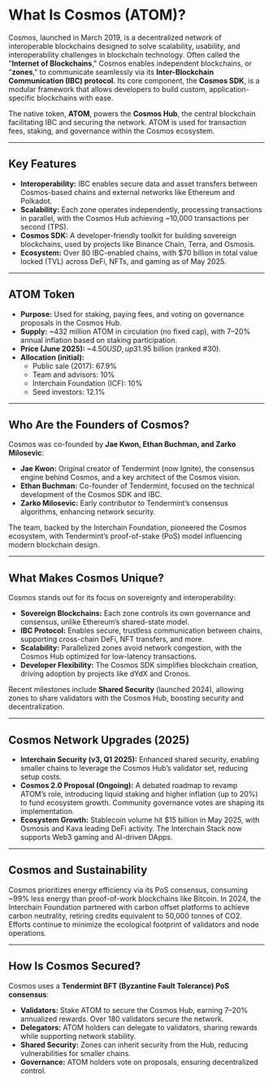 # What Is Cosmos (ATOM)?

Cosmos, launched in March 2019, is a decentralized network of interoperable blockchains designed to solve scalability, usability, and interoperability challenges in blockchain technology. Often called the "**Internet of Blockchains**," Cosmos enables independent blockchains, or "**zones**," to communicate seamlessly via its **Inter-Blockchain Communication (IBC) protocol**. Its core component, the **Cosmos SDK**, is a modular framework that allows developers to build custom, application-specific blockchains with ease.

The native token, **ATOM**, powers the **Cosmos Hub**, the central blockchain facilitating IBC and securing the network. ATOM is used for transaction fees, staking, and governance within the Cosmos ecosystem.

----------

## Key Features

-   **Interoperability:** IBC enables secure data and asset transfers between Cosmos-based chains and external networks like Ethereum and Polkadot.
-   **Scalability:** Each zone operates independently, processing transactions in parallel, with the Cosmos Hub achieving ~10,000 transactions per second (TPS).
-   **Cosmos SDK:** A developer-friendly toolkit for building sovereign blockchains, used by projects like Binance Chain, Terra, and Osmosis.
-   **Ecosystem:** Over 80 IBC-enabled chains, with $70 billion in total value locked (TVL) across DeFi, NFTs, and gaming as of May 2025.

----------

## ATOM Token

-   **Purpose:** Used for staking, paying fees, and voting on governance proposals in the Cosmos Hub.
-   **Supply:** ~432 million ATOM in circulation (no fixed cap), with 7–20% annual inflation based on staking participation.
-   **Price (June 2025):** ~$4.50 USD, up 3% weekly, with a market cap of ~$1.95 billion (ranked #30).
-   **Allocation (initial):**
    -   Public sale (2017): 67.9%
    -   Team and advisors: 10%
    -   Interchain Foundation (ICF): 10%
    -   Seed investors: 12.1%

----------

## Who Are the Founders of Cosmos?

Cosmos was co-founded by **Jae Kwon, Ethan Buchman, and Zarko Milosevic**:

-   **Jae Kwon:** Original creator of Tendermint (now Ignite), the consensus engine behind Cosmos, and a key architect of the Cosmos vision.
-   **Ethan Buchman:** Co-founder of Tendermint, focused on the technical development of the Cosmos SDK and IBC.
-   **Zarko Milosevic:** Early contributor to Tendermint’s consensus algorithms, enhancing network security.

The team, backed by the Interchain Foundation, pioneered the Cosmos ecosystem, with Tendermint’s proof-of-stake (PoS) model influencing modern blockchain design.

----------

## What Makes Cosmos Unique?

Cosmos stands out for its focus on sovereignty and interoperability:

-   **Sovereign Blockchains:** Each zone controls its own governance and consensus, unlike Ethereum’s shared-state model.
-   **IBC Protocol:** Enables secure, trustless communication between chains, supporting cross-chain DeFi, NFT transfers, and more.
-   **Scalability:** Parallelized zones avoid network congestion, with the Cosmos Hub optimized for low-latency transactions.
-   **Developer Flexibility:** The Cosmos SDK simplifies blockchain creation, driving adoption by projects like dYdX and Cronos.

Recent milestones include **Shared Security** (launched 2024), allowing zones to share validators with the Cosmos Hub, boosting security and decentralization.

----------

## Cosmos Network Upgrades (2025)

-   **Interchain Security (v3, Q1 2025):** Enhanced shared security, enabling smaller chains to leverage the Cosmos Hub’s validator set, reducing setup costs.
-   **Cosmos 2.0 Proposal (Ongoing):** A debated roadmap to revamp ATOM’s role, introducing liquid staking and higher inflation (up to 20%) to fund ecosystem growth. Community governance votes are shaping its implementation.
-   **Ecosystem Growth:** Stablecoin volume hit $15 billion in May 2025, with Osmosis and Kava leading DeFi activity. The Interchain Stack now supports Web3 gaming and AI-driven DApps.

----------

## Cosmos and Sustainability

Cosmos prioritizes energy efficiency via its PoS consensus, consuming ~99% less energy than proof-of-work blockchains like Bitcoin. In 2024, the Interchain Foundation partnered with carbon offset platforms to achieve carbon neutrality, retiring credits equivalent to 50,000 tonnes of CO2. Efforts continue to minimize the ecological footprint of validators and node operations.

----------

## How Is Cosmos Secured?

Cosmos uses a **Tendermint BFT (Byzantine Fault Tolerance) PoS consensus**:

-   **Validators:** Stake ATOM to secure the Cosmos Hub, earning 7–20% annualized rewards. Over 180 validators secure the network.
-   **Delegators:** ATOM holders can delegate to validators, sharing rewards while supporting network stability.
-   **Shared Security:** Zones can inherit security from the Hub, reducing vulnerabilities for smaller chains.
-   **Governance:** ATOM holders vote on proposals, ensuring decentralized control.

